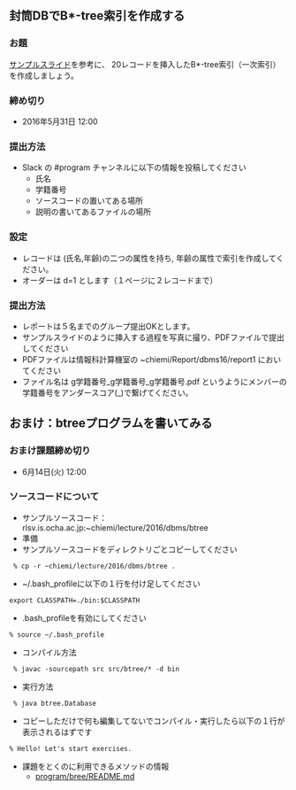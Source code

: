 ## 封筒DBでB*-tree索引を作成する

### お題
 [サンプルスライド](pdf/EnvelopeDBMS-Btree.pdf)を参考に、
20レコードを挿入したB*-tree索引（一次索引）を作成しましょう。

### 締め切り
* 2016年5月31日 12:00 

### 提出方法
* Slack の #program チャンネルに以下の情報を投稿してください
  * 氏名
  * 学籍番号
  * ソースコードの置いてある場所
  * 説明の書いてあるファイルの場所

### 設定
* レコードは (氏名,年齢)の二つの属性を持ち, 年齢の属性で索引を作成してください。
* オーダーは d=1 とします（１ページに２レコードまで）

### 提出方法
* レポートは５名までのグループ提出OKとします。
* サンプルスライドのように挿入する過程を写真に撮り、PDFファイルで提出してください
* PDFファイルは情報科計算機室の ~chiemi/Report/dbms16/report1 においてください
* ファイル名は g学籍番号_g学籍番号_g学籍番号.pdf というようにメンバーの学籍番号をアンダースコア(_)で繋げてください。

## おまけ：btreeプログラムを書いてみる
### おまけ課題締め切り
 * 6月14日(火) 12:00
 
### ソースコードについて
* サンプルソースコード：rlsv.is.ocha.ac.jp:~chiemi/lecture/2016/dbms/btree
* 準備
 * サンプルソースコードをディレクトリごとコピーしてください
 
 ```
  % cp -r ~chiemi/lecture/2016/dbms/btree .
 ```
 
 * ~/.bash_profileに以下の１行を付け足してください

 ```
 export CLASSPATH=./bin:$CLASSPATH
 ```

 * .bash_profileを有効にしてください
 
 ```
 % source ~/.bash_profile
 ```

* コンパイル方法

```
 % javac -sourcepath src src/btree/* -d bin 
```

* 実行方法

```
 % java btree.Database
```

 * コピーしただけで何も編集してないでコンパイル・実行したら以下の１行が表示されるはずです

 ```
 % Hello! Let's start exercises.
 ```

* 課題をとくのに利用できるメソッドの情報
  * [program/bree/README.md](program/btree/README.md)
